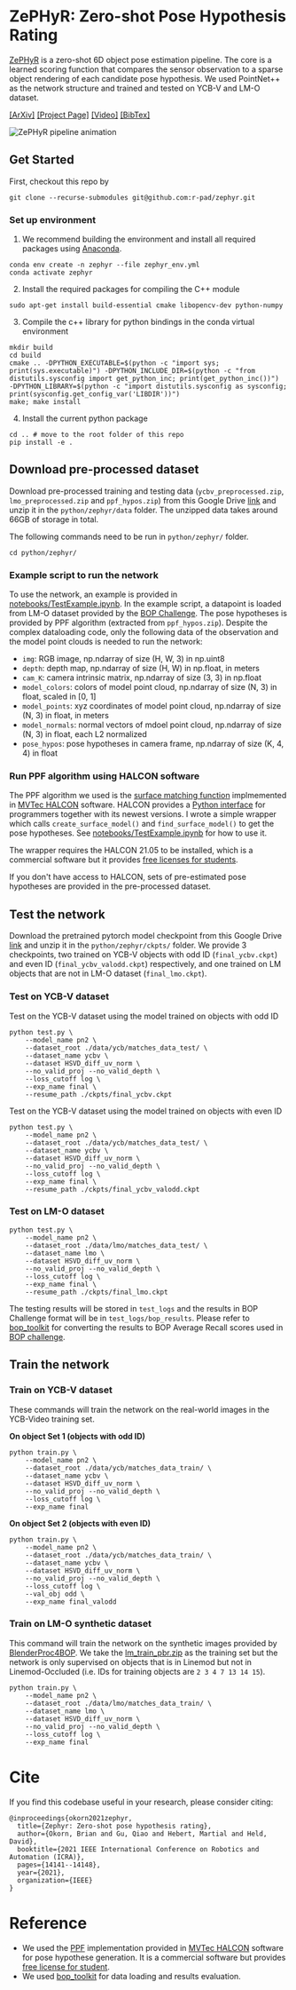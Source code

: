 # ZePHyR: Zero-shot Pose Hypothesis Rating

[ZePHyR](https://bokorn.github.io/zephyr/) is a zero-shot 6D object pose estimation pipeline. The core is a learned scoring function that compares the sensor observation to a sparse object rendering of each candidate pose hypothesis. We used PointNet++ as the network structure and trained and tested on YCB-V and LM-O dataset. 

[[ArXiv]](https://arxiv.org/abs/2104.13526) [[Project Page]](https://bokorn.github.io/zephyr/) [[Video]](https://www.youtube.com/watch?v=41bxU7U2VZ4) [[BibTex]](https://github.com/r-pad/zephyr#cite)

![ZePHyR pipeline animation](images/ZePHyR_Text_Small.gif)


## Get Started

First, checkout this repo by
```
git clone --recurse-submodules git@github.com:r-pad/zephyr.git
```

### Set up environment

1. We recommend building the environment and install all required packages using [Anaconda](https://www.anaconda.com/products/individual). 
```
conda env create -n zephyr --file zephyr_env.yml
conda activate zephyr
```

2. Install the required packages for compiling the C++ module

```
sudo apt-get install build-essential cmake libopencv-dev python-numpy
```

3. Compile the c++ library for python bindings in the conda virtual environment
```
mkdir build
cd build
cmake .. -DPYTHON_EXECUTABLE=$(python -c "import sys; print(sys.executable)") -DPYTHON_INCLUDE_DIR=$(python -c "from distutils.sysconfig import get_python_inc; print(get_python_inc())")  -DPYTHON_LIBRARY=$(python -c "import distutils.sysconfig as sysconfig; print(sysconfig.get_config_var('LIBDIR'))")
make; make install
```

4. Install the current python package
```
cd .. # move to the root folder of this repo
pip install -e .
```

## Download pre-processed dataset

Download pre-processed training and testing data (`ycbv_preprocessed.zip`, `lmo_preprocessed.zip` and `ppf_hypos.zip`) from this Google Drive [link](https://drive.google.com/drive/folders/1ZdTHK10_8ezWtSGblYYVMrQr17gXcH7W?usp=sharing) and unzip it in the `python/zephyr/data` folder. The unzipped data takes around 66GB of storage in total. 

The following commands need to be run in `python/zephyr/` folder. 
```
cd python/zephyr/
```

### Example script to run the network

To use the network, an example is provided in [notebooks/TestExample.ipynb](https://github.com/r-pad/zephyr/blob/main/notebooks/TestExample.ipynb). In the example script, a datapoint is loaded from LM-O dataset provided by the [BOP Challenge](https://bop.felk.cvut.cz/datasets/). The pose hypotheses is provided by PPF algorithm (extracted from `ppf_hypos.zip`). Despite the complex dataloading code, only the following data of the observation and the model point clouds is needed to run the network: 
* `img`: RGB image, np.ndarray of size (H, W, 3) in np.uint8
* `depth`: depth map, np.ndarray of size (H, W) in np.float, in meters
* `cam_K`: camera intrinsic matrix, np.ndarray of size (3, 3) in np.float
* `model_colors`: colors of model point cloud, np.ndarray of size (N, 3) in float, scaled in [0, 1]
* `model_points`: xyz coordinates of model point cloud, np.ndarray of size (N, 3) in float, in meters
* `model_normals`: normal vectors of mdoel point cloud, np.ndarray of size (N, 3) in float, each L2 normalized
* `pose_hypos`: pose hypotheses in camera frame, np.ndarray of size (K, 4, 4) in float

### Run PPF algorithm using HALCON software

The PPF algorithm we used is the [surface matching function](https://www.mvtec.com/doc/halcon/13/en/find_surface_model.html) implmemented in [MVTec HALCON](https://www.mvtec.com/products/halcon/?pk_campaign=EN-Halcon&pk_medium=cpc&pk_kwd=) software. HALCON provides a [Python interface](https://pypi.org/project/mvtec-halcon/) for programmers together with its newest versions. I wrote a simple wrapper which calls `create_surface_model()` and `find_surface_model()` to get the pose hypotheses. See [notebooks/TestExample.ipynb](https://github.com/r-pad/zephyr/blob/main/notebooks/TestExample.ipynb) for how to use it. 

The wrapper requires the HALCON 21.05 to be installed, which is a commercial software but it provides [free licenses for students](https://www.mvtec.com/company/mvtec-on-campus/licenses/student). 

If you don't have access to HALCON, sets of pre-estimated pose hypotheses are provided in the pre-processed dataset. 

## Test the network

Download the pretrained pytorch model checkpoint from this Google Drive [link](https://drive.google.com/file/d/1cBLzDq71peadG5zkJsdQXpJ45coF5HEW/view?usp=sharing) and unzip it in the `python/zephyr/ckpts/` folder.  We provide 3 checkpoints, two trained on YCB-V objects with odd ID (`final_ycbv.ckpt`) and even ID (`final_ycbv_valodd.ckpt`) respectively, and one trained on LM objects that are not in LM-O dataset (`final_lmo.ckpt`). 

### Test on YCB-V dataset

Test on the YCB-V dataset using the model trained on objects with odd ID
```
python test.py \
    --model_name pn2 \
    --dataset_root ./data/ycb/matches_data_test/ \
    --dataset_name ycbv \
    --dataset HSVD_diff_uv_norm \
    --no_valid_proj --no_valid_depth \
    --loss_cutoff log \
    --exp_name final \
    --resume_path ./ckpts/final_ycbv.ckpt
```
Test on the YCB-V dataset using the model trained on objects with even ID
```
python test.py \
    --model_name pn2 \
    --dataset_root ./data/ycb/matches_data_test/ \
    --dataset_name ycbv \
    --dataset HSVD_diff_uv_norm \
    --no_valid_proj --no_valid_depth \
    --loss_cutoff log \
    --exp_name final \
    --resume_path ./ckpts/final_ycbv_valodd.ckpt
```

### Test on LM-O dataset

```
python test.py \
    --model_name pn2 \
    --dataset_root ./data/lmo/matches_data_test/ \
    --dataset_name lmo \
    --dataset HSVD_diff_uv_norm \
    --no_valid_proj --no_valid_depth \
    --loss_cutoff log \
    --exp_name final \
    --resume_path ./ckpts/final_lmo.ckpt
```

The testing results will be stored in `test_logs` and the results in BOP Challenge format will be in `test_logs/bop_results`. Please refer to [bop_toolkit](https://github.com/thodan/bop_toolkit) for converting the results to BOP Average Recall scores used in [BOP challenge](https://bop.felk.cvut.cz/home/). 

## Train the network

### Train on YCB-V dataset

These commands will train the network on the real-world images in the YCB-Video training set. 

**On object Set 1 (objects with odd ID)**
```
python train.py \
    --model_name pn2 \
    --dataset_root ./data/ycb/matches_data_train/ \
    --dataset_name ycbv \
    --dataset HSVD_diff_uv_norm \
    --no_valid_proj --no_valid_depth \
    --loss_cutoff log \
    --exp_name final
```

**On object Set 2 (objects with even ID)**
```
python train.py \
    --model_name pn2 \
    --dataset_root ./data/ycb/matches_data_train/ \
    --dataset_name ycbv \
    --dataset HSVD_diff_uv_norm \
    --no_valid_proj --no_valid_depth \
    --loss_cutoff log \
    --val_obj odd \
    --exp_name final_valodd
```

### Train on LM-O synthetic dataset

This command will train the network on the synthetic images provided by [BlenderProc4BOP](https://github.com/DLR-RM/BlenderProc/blob/main/README_BlenderProc4BOP.md). We take the [lm_train_pbr.zip](http://ptak.felk.cvut.cz/6DB/public/bop_datasets/lm_train_pbr.zip) as the training set but the network is only supervised on objects that is in Linemod but not in Linemod-Occluded (i.e. IDs for training objects are `2 3 4 7 13 14 15`). 

```
python train.py \
    --model_name pn2 \
    --dataset_root ./data/lmo/matches_data_train/ \
    --dataset_name lmo \
    --dataset HSVD_diff_uv_norm \
    --no_valid_proj --no_valid_depth \
    --loss_cutoff log \
    --exp_name final
```

# Cite

If you find this codebase useful in your research, please consider citing:
```
@inproceedings{okorn2021zephyr,
  title={Zephyr: Zero-shot pose hypothesis rating},
  author={Okorn, Brian and Gu, Qiao and Hebert, Martial and Held, David},
  booktitle={2021 IEEE International Conference on Robotics and Automation (ICRA)},
  pages={14141--14148},
  year={2021},
  organization={IEEE}
}
```

# Reference

* We used the [PPF](http://campar.in.tum.de/pub/drost2010CVPR/drost2010CVPR.pdf) implementation provided in [MVTec HALCON](https://www.mvtec.com/products/halcon) software for pose hypothese generation. It is a commercial software but provides [free license for student](https://www.mvtec.com/company/mvtec-on-campus/licenses/student). 
* We used [bop_toolkit](https://github.com/thodan/bop_toolkit) for data loading and results evaluation. 
